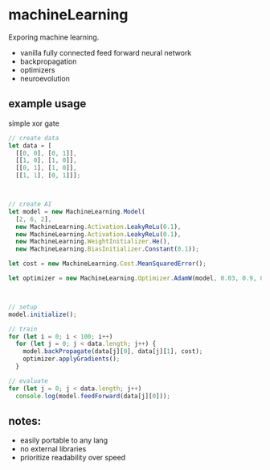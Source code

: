 # machineLearning
Exporing machine learning.

- vanilla fully connected feed forward neural network
- backpropagation
- optimizers
- neuroevolution

## example usage
simple xor gate
```js
// create data
let data = [
  [[0, 0], [0, 1]],
  [[1, 0], [1, 0]],
  [[0, 1], [1, 0]],
  [[1, 1], [0, 1]]];



// create AI
let model = new MachineLearning.Model(
  [2, 6, 2],
  new MachineLearning.Activation.LeakyReLu(0.1),
  new MachineLearning.Activation.LeakyReLu(0.1),
  new MachineLearning.WeightInitializer.He(),
  new MachineLearning.BiasInitializer.Constant(0.1));

let cost = new MachineLearning.Cost.MeanSquaredError();

let optimizer = new MachineLearning.Optimizer.AdamW(model, 0.03, 0.9, 0.999, 1e-8, 0.001);



// setup
model.initialize();

// train
for (let i = 0; i < 100; i++)
  for (let j = 0; j < data.length; j++) {
    model.backPropagate(data[j][0], data[j][1], cost);
    optimizer.applyGradients();
  }

// evaluate
for (let j = 0; j < data.length; j++)
  console.log(model.feedForward(data[j][0]));
```


## notes:
- easily portable to any lang
- no external libraries
- prioritize readability over speed
